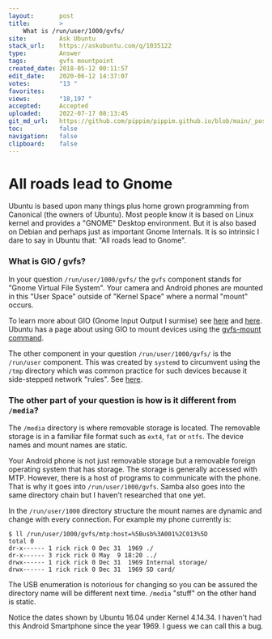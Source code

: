 ```yaml
---
layout:       post
title:        >
    What is /run/user/1000/gvfs/
site:         Ask Ubuntu
stack_url:    https://askubuntu.com/q/1035122
type:         Answer
tags:         gvfs mountpoint
created_date: 2018-05-12 00:11:57
edit_date:    2020-06-12 14:37:07
votes:        "13 "
favorites:    
views:        "18,197 "
accepted:     Accepted
uploaded:     2022-07-17 08:13:45
git_md_url:   https://github.com/pippim/pippim.github.io/blob/main/_posts/2018/2018-05-12-What-is-_run_user_1000_gvfs_.md
toc:          false
navigation:   false
clipboard:    false
---
```


# All roads lead to Gnome

Ubuntu is based upon many things plus home grown programming from Canonical (the owners of Ubuntu). Most people know it is based on Linux kernel and provides a "GNOME" Desktop environment. But it is also based on Debian and perhaps just as important Gnome Internals. It is so intrinsic I dare to say in Ubuntu that: "All roads lead to Gnome".

### What is GIO / gvfs?

In your question `/run/user/1000/gvfs/` the `gvfs` component stands for "Gnome Virtual File System". Your camera and Android phones are mounted in this "User Space" outside of "Kernel Space" where a normal "mount" occurs.

To learn more about GIO (Gnome Input Output I surmise) see [here][1] and [here][2]. Ubuntu has a page about using GIO to mount devices using the [gvfs-mount command][3].

The other component in your question `/run/user/1000/gvfs/` is the `/run/user` component. This was created by `systemd` to circumvent using the `/tmp` directory which was common practice for such devices because it side-stepped network "rules". See [here][4].

### The other part of your question is how is it different from `/media`?

The `/media` directory is where removable storage is located. The removable storage is in a familiar file format such as `ext4`, `fat` or `ntfs`. The device names and mount names are static.

Your Android phone is not just removable storage but a removable foreign operating system that has storage. The storage is generally accessed with MTP. However, there is a host of programs to communicate with the phone. That is why it goes into `/run/user/1000/gvfs`. Samba also goes into the same directory chain but I haven't researched that one yet. 

In the `/run/user/1000` directory structure the mount names are dynamic and change with every connection. For example my phone currently is:

``` 
$ ll /run/user/1000/gvfs/mtp:host=%5Busb%3A001%2C013%5D
total 0
dr-x------ 1 rick rick 0 Dec 31  1969 ./
dr-x------ 3 rick rick 0 May  9 18:20 ../
drwx------ 1 rick rick 0 Dec 31  1969 Internal storage/
drwx------ 1 rick rick 0 Dec 31  1969 SD card/
```

The USB enumeration is notorious for changing so you can be assured the directory name will be different next time. `/media` "stuff" on the other hand is static.

Notice the dates shown by Ubuntu 16.04 under Kernel 4.14.34. I haven't had this Android Smartphone since the year 1969. I guess we can call this a bug.

  [1]: https://developer.gnome.org/gio/stable/ch01.html
  [2]: https://developer.gnome.org/gio/stable/gio.html
  [3]: http://manpages.ubuntu.com/manpages/xenial/man1/gvfs-mount.1.html
  [4]: https://unix.stackexchange.com/a/162911/200094
